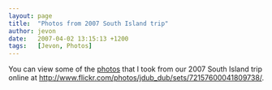 ```yaml
---
layout: page
title:  "Photos from 2007 South Island trip"
author: jevon
date:   2007-04-02 13:15:13 +1200
tags:   [Jevon, Photos]
---
```


You can view some of the [photos](photos.md) that I took from our 2007 South Island trip online at http://www.flickr.com/photos/jdub_dub/sets/72157600041809738/.
